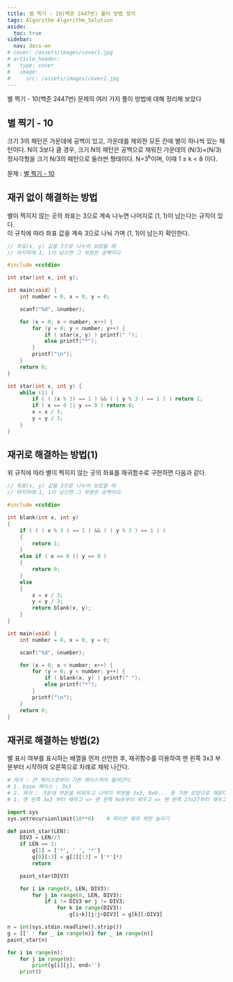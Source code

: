 ```yaml
---
title: 별 찍기 - 10(백준 2447번) 풀이 방법 정리
tags: Algorithm Algorithm_Solution
aside:
  toc: true
sidebar:
  nav: docs-en
# cover: /assets/images/cover1.jpg
# article_header:
#   type: cover
#   image:
#     src: /assets/images/cover2.jpg
---
```


별 찍기 - 10(백준 2447번) 문제의 여러 가지 풀이 방법에 대해 정리해 보았다

<!-- more -->
<h2 id="h1">별 찍기 - 10</h2>
크기 3의 패턴은 가운데에 공백이 있고, 가운데를 제외한 모든 칸에 별이 하나씩 있는 패턴이다. N이 3보다 클 경우, 크기 N의 패턴은 공백으로 채워진 가운데의 (N/3)×(N/3) 정사각형을 크기 N/3의 패턴으로 둘러싼 형태이다. N=3<sup>k</sup>이며, 이때 1 ≤ k < 8 이다.

문제 : [별 찍기 - 10](https://www.acmicpc.net/problem/2447)

<h2 id="h2">재귀 없이 해결하는 방법</h2>
별이 찍히지 않는 곳의 좌표는 3으로 계속 나누면 나머지로 (1, 1)이 남는다는 규칙이 있다. <br>
이 규칙에 따라 좌표 값을 계속 3으로 나눠 가며 (1, 1)이 남는지 확인한다.

```cpp
// 좌표(x, y) 값을 3으로 나누어 보았을 때  
// 마지막에 1, 1이 남으면 그 부분은 공백이다.

#include <cstdio>

int star(int x, int y);

int main(void) {
    int number = 0, x = 0, y = 0;

    scanf("%d", &number);

    for (x = 0; x < number; x++) {
        for (y = 0; y < number; y++) {
            if ( star(x, y) ) printf(" ");
            else printf("*");
        }
        printf("\n");
    }
    return 0;
}

int star(int x, int y) {
    while (1) {
        if ( ( (x % 3) == 1 ) && ( ( y % 3 ) == 1 ) ) return 1;
        if ( x == 0 || y == 0 ) return 0;
        x = x / 3;
        y = y / 3;
    }
}
```

<h2 id="h3">재귀로 해결하는 방법(1)</h2>
위 규칙에 따라 별이 찍히지 않는 곳의 좌표를 재귀함수로 구현하면 다음과 같다.

```cpp
// 좌표(x, y) 값을 3으로 나누어 보았을 때 
// 마지막에 1, 1이 남으면 그 부분은 공백이다.

#include <cstdio>

int blank(int x, int y)
{
    if ( ( ( x % 3 ) == 1 ) && ( ( y % 3 ) == 1 ) )
    {
        return 1;
    }
    else if ( x == 0 || y == 0 )
    {
        return 0;
    }
    else
    {
        x = x / 3;
        y = y / 3;
        return blank(x, y);
    }
}

int main(void) {
    int number = 0, x = 0, y = 0;

    scanf("%d", &number);

    for (x = 0; x < number; x++) {
        for (y = 0; y < number; y++) {
            if ( blank(x, y) ) printf(" ");
            else printf("*");
        }
        printf("\n");
    }
    return 0;
}
```

<h2 id="h4">재귀로 해결하는 방법(2)</h2>
별 표시 여부를 표시하는 배열을 먼저 선언한 후, 재귀함수를 이용하여 맨 왼쪽 3x3 부분부터 시작하여 오른쪽으로 차례로 채워 나간다.

```python
# 재귀 : 큰 케이스로부터 기본 케이스까지 들어간다.
# 1. base 케이스 : 3x3
# 2. 재귀 : 가운데 부분을 비워두고 나머지 부분을 3x3, 9x9... 등 기본 모양으로 채운다.
# 3. 맨 왼쪽 3x3 부터 채우고 => 맨 왼쪽 9x9부터 채우고 => 맨 왼쪽 27x27부터 채우고... 의 반복

import sys
sys.setrecursionlimit(10**6)	# 파이썬 재귀 제한 늘리기

def paint_star(LEN):
    DIV3 = LEN//3
    if LEN == 3:
        g[1] = ['*', ' ', '*']
        g[0][:3] = g[2][:3] = ['*']*3
        return

    paint_star(DIV3)

    for i in range(0, LEN, DIV3):
        for j in range(0, LEN, DIV3):
            if i != DIV3 or j != DIV3:
                for k in range(DIV3):
                    g[i+k][j:j+DIV3] = g[k][:DIV3]

n = int(sys.stdin.readline().strip())
g = [[' ' for _ in range(n)] for _ in range(n)]
paint_star(n)

for i in range(n):
    for j in range(n):
        print(g[i][j], end='')
    print()
```